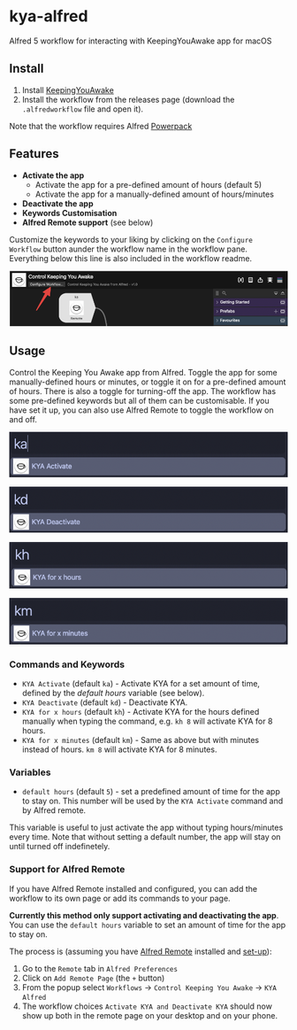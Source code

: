 # kya-alfred
Alfred 5 workflow for interacting with KeepingYouAwake app for macOS

## Install
1. Install [KeepingYouAwake](https://github.com/newmarcel/KeepingYouAwake)
2. Install the workflow from the releases page (download the `.alfredworkflow` file and open it).

Note that the workflow requires Alfred [Powerpack](https://www.alfredapp.com/powerpack)

## Features
- **Activate the app**
  - Activate the app for a pre-defined amount of hours (default 5)
  - Activate the app for a manually-defined amount of hours/minutes
- **Deactivate the app**
- **Keywords Customisation**
- **Alfred Remote support** (see below)

Customize the keywords to your liking by clicking on the `Configure Workflow` button aunder the workflow name in the workflow pane. Everything below this line is also included in the workflow readme.

![Alfred customise workflow](images/configure_workflow.png)

## Usage
Control the Keeping You Awake app from Alfred. Toggle the app for some manually-defined hours or minutes, or toggle it on for a pre-defined amount of hours. There is also a toggle for turning-off the app. 
The workflow has some pre-defined keywords but all of them can be customisable. If you have set it up, you can also use Alfred Remote to toggle the workflow on and off.

![Activate KYA](images/ka.png)

![Deactivate KYA](images/kd.png)

![Activate KYA for x hours](images/kh.png)

![Activate KYA for x minutes](images/km.png)

### Commands and Keywords

- `KYA Activate` (default `ka`) - Activate KYA for a set amount of time, defined by the _default hours_ variable (see below).
- `KYA Deactivate` (default `kd`) - Deactivate KYA.
- `KYA for x hours` (default `kh`) - Activate KYA for the hours defined manually when typing the command, e.g. `kh 8` will activate KYA for 8 hours.
- `KYA for x minutes` (default `km`) - Same as above but with minutes instead of hours. `km 8` will activate KYA for 8 minutes.

### Variables

- `default hours` (default `5`) - set a predefined amount of time for the app to stay on. This number will be used by the `KYA Activate` command and by Alfred remote. 

This variable is useful to just activate the app without typing hours/minutes every time. Note that without setting a default number, the app will stay on until turned off indefinetely.

### Support for Alfred Remote

If you have Alfred Remote installed and configured, you can add the workflow to its own page or add its commands to your page.

**Currently this method only support activating and deactivating the app**. You can use the `default hours` variable to set an amount of time for the app to stay on.

The process is (assuming you have [Alfred Remote](https://www.alfredapp.com/help/remote/) installed and [set-up](https://www.alfredapp.com/help/remote/setting-up/)):

1. Go to the `Remote` tab in `Alfred Preferences`
2. Click on `Add Remote Page` (the `+` button)
3. From the popup select `Workflows` → `Control Keeping You Awake` → `KYA Alfred`
4. The workflow choices `Activate KYA and Deactivate KYA` should now show up both in the remote page on your desktop and on your phone.